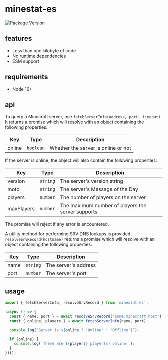 # minestat-es

![Package Version](https://badge.fury.io/js/minestat-es.svg)

## features

- Less than one kilobyte of code
- No runtime dependencies
- ESM support

## requirements

- Node 16+

## api

To query a Minecraft server, use `fetchServerInfo(address, port, timeout)`. It returns a promise which will resolve with an object containing the following properties:

| Key    | Type      | Description                         |
| ------ | --------- | ----------------------------------- |
| online | `boolean` | Whether the server is online or not |

If the server is online, the object will also contain the following properties:

| Key        | Type     | Description                                       |
| ---------- | -------- | ------------------------------------------------- |
| version    | `string` | The server's version string                       |
| motd       | `string` | The server's Message of the Day                   |
| players    | `number` | The number of players on the server               |
| maxPlayers | `number` | The maximum number of players the server supports |

The promise will reject if any error is encountered.

A utility method for performing SRV DNS lookups is provided. `resolveSrvRecord(hostname)` returns a promise which will resolve with an object containing the following properties:

| Key  | Type     | Description          |
| ---- | -------- | -------------------- |
| name | `string` | The server's address |
| port | `number` | The server's port    |

## usage

```js
import { fetchServerInfo, resolveSrvRecord } from 'minestat-es';

(async () => {
  const { name, port } = await resolveSrvRecord('some.minecraft.host');
  const { online, players } = await fetchServerInfo(name, port);

  console.log(`Server is ${online ? 'Online' : 'Offline'}`);

  if (online) {
    console.log(`There are ${players} player(s) online.`);
  }
})();
```
